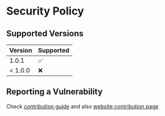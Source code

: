 # Security Policy

## Supported Versions


| Version | Supported          |
| ------- | ------------------ |
| 1.0.1   | :white_check_mark: |
| < 1.0.0   | :x:                |

## Reporting a Vulnerability

Check [contribution guide](./CONTRIBUTING.md) and also [website contribution page](https://docs.ksctl.com/docs/contribution-guidelines/)
